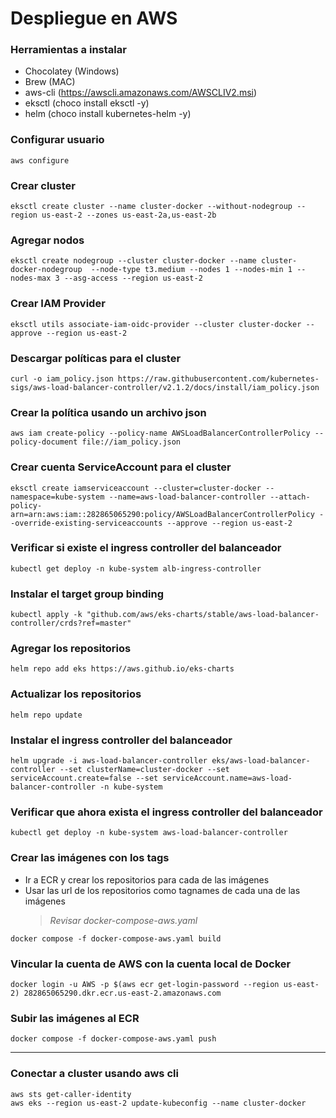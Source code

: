 # Despliegue en AWS

### Herramientas a instalar

- Chocolatey (Windows)
- Brew (MAC)
- aws-cli (https://awscli.amazonaws.com/AWSCLIV2.msi)
- eksctl (choco install eksctl -y)
- helm (choco install kubernetes-helm -y)

### Configurar usuario

```
aws configure
```

### Crear cluster

```
eksctl create cluster --name cluster-docker --without-nodegroup --region us-east-2 --zones us-east-2a,us-east-2b
```

### Agregar nodos

```
eksctl create nodegroup --cluster cluster-docker --name cluster-docker-nodegroup  --node-type t3.medium --nodes 1 --nodes-min 1 --nodes-max 3 --asg-access --region us-east-2
```

### Crear IAM Provider

```
eksctl utils associate-iam-oidc-provider --cluster cluster-docker --approve --region us-east-2
```

### Descargar políticas para el cluster

```
curl -o iam_policy.json https://raw.githubusercontent.com/kubernetes-sigs/aws-load-balancer-controller/v2.1.2/docs/install/iam_policy.json
```

### Crear la política usando un archivo json

```
aws iam create-policy --policy-name AWSLoadBalancerControllerPolicy --policy-document file://iam_policy.json
```

### Crear cuenta ServiceAccount para el cluster

```
eksctl create iamserviceaccount --cluster=cluster-docker --namespace=kube-system --name=aws-load-balancer-controller --attach-policy-arn=arn:aws:iam::282865065290:policy/AWSLoadBalancerControllerPolicy --override-existing-serviceaccounts --approve --region us-east-2
```

### Verificar si existe el ingress controller del balanceador

```
kubectl get deploy -n kube-system alb-ingress-controller
```

### Instalar el target group binding

```
kubectl apply -k "github.com/aws/eks-charts/stable/aws-load-balancer-controller/crds?ref=master"
```

### Agregar los repositorios

```
helm repo add eks https://aws.github.io/eks-charts
```

### Actualizar los repositorios

```
helm repo update
```

### Instalar el ingress controller del balanceador

```
helm upgrade -i aws-load-balancer-controller eks/aws-load-balancer-controller --set clusterName=cluster-docker --set serviceAccount.create=false --set serviceAccount.name=aws-load-balancer-controller -n kube-system
```

### Verificar que ahora exista el ingress controller del balanceador

```
kubectl get deploy -n kube-system aws-load-balancer-controller
```

### Crear las imágenes con los tags

- Ir a ECR y crear los repositorios para cada de las imágenes
- Usar las url de los repositorios como tagnames de cada una de las imágenes
  > _Revisar docker-compose-aws.yaml_

```
docker compose -f docker-compose-aws.yaml build
```

### Vincular la cuenta de AWS con la cuenta local de Docker

```
docker login -u AWS -p $(aws ecr get-login-password --region us-east-2) 282865065290.dkr.ecr.us-east-2.amazonaws.com
```

### Subir las imágenes al ECR

```
docker compose -f docker-compose-aws.yaml push
```

---

### Conectar a cluster usando aws cli

```
aws sts get-caller-identity
aws eks --region us-east-2 update-kubeconfig --name cluster-docker

```
